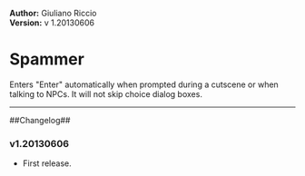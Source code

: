 **Author:** Giuliano Riccio  
**Version:** v 1.20130606

# Spammer #

Enters "Enter" automatically when prompted during a cutscene or when talking to NPCs. It will not skip choice dialog boxes.

----

##Changelog##
### v1.20130606 ###
* First release.
